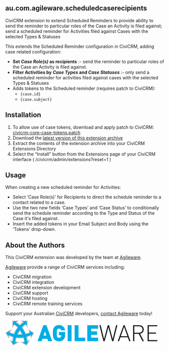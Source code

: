 au.com.agileware.scheduledcaserecipients
------

CiviCRM extension to extend Scheduled Reminders to provide ability to send the reminder to particular roles of the Case an Activity is filed against; send a scheduled reminder for Activities filed against Cases with the selected Types & Statuses

This extends the Scheduled Reminder configuration in CiviCRM, adding case
related configuration: 

 * **Set _Case Role(s)_ as recipients** :- send the reminder to particular roles
   of the Case an Activity is filed against.
 * **Filter Activities by _Case Types_ and _Case Statuses_** :- only send a
   scheduled reminder for activities filed against cases with the selected Types
   & Statuses 
 * Adds tokens to the Scheduled reminder (requires patch to CiviCRM):
     * `{case.id}`
     * `{case.subject}`

Installation
------

1. To allow use of case tokens, download and apply patch to CiviCRM:
   [civicrm-core-case-tokens.patch](civicrm-core-case-tokens.patch)
2. Download the [latest version of this extension archive](https://github.com/agileware/au.com.agileware.scheduledcaserecipients/archive/master.zip)
3. Extract the contents of the extension archive into your CiviCRM Extensions
   Directory
4. Select the “Install” button from the Extensions page of your CiviCRM
   interface ( /civicrm/admin/extensions?reset=1 )


Usage
------

When creating a new scheduled reminder for Activities:
 * Select ‘Case Role(s)’ for Recipients to direct the schedule reminder to a
   contact related to a case.
 * Use the two new fields ‘Case Types’ and ‘Case Status’ to conditionally send
   the schedule reminder according to the Type and Status of the Case it's filed
   against.
 * Insert the added tokens in your Email Subject and Body using the ‘Tokens’
   drop-down.

About the Authors
------

This CiviCRM extension was developed by the team at [Agileware](https://agileware.com.au).

[Agileware](https://agileware.com.au) provide a range of CiviCRM services including:

  * CiviCRM migration
  * CiviCRM integration
  * CiviCRM extension development
  * CiviCRM support
  * CiviCRM hosting
  * CiviCRM remote training services

Support your Australian [CiviCRM](https://civicrm.org) developers, [contact Agileware](https://agileware.com.au/contact) today!


![Agileware](logo/agileware-logo.png)  
